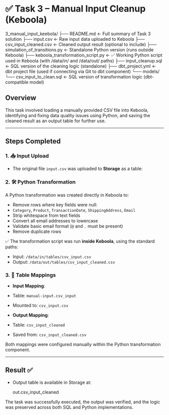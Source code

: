 # ✅ Task 3 – Manual Input Cleanup (Keboola)

3_manual_input_keebola/
├── README.md                          ← Full summary of Task 3 solution
├── input.csv                          ← Raw input data uploaded to Keboola
├── csv_input_cleaned.csv              ← Cleaned output result (optional to include)
├── simulation_of_transitions.py       ← Standalone Python version (runs outside Keboola)
├── keboola_transformation_script.py   ← ✅ Working Python script used in Keboola (with /data/in/ and /data/out/ paths)
├── input_cleanup.sql                  ← SQL version of the cleaning logic (standalone)
├── dbt_project.yml                    ← dbt project file (used if connecting via Git to dbt component)
└── models/
    └── csv_input_to_clean.sql         ← SQL version of transformation logic (dbt-compatible model)


## Overview

This task involved loading a manually provided CSV file into Keboola, identifying and fixing data quality issues using Python, and saving the cleaned result as an output table for further use.

---

## Steps Completed

### 1. 📥 Input Upload

- The original file `input.csv` was uploaded to **Storage** as a table:

### 2. 🛠 Python Transformation

A Python transformation was created directly in Keboola to:
- Remove rows where key fields were null:
- `Category`, `Product`, `TransactionDate`, `ShippingAddress`, `Email`
- Strip whitespace from text fields
- Convert all email addresses to lowercase
- Validate basic email format (`@` and `.` must be present)
- Remove duplicate rows

✅ The transformation script was run **inside Keboola**, using the standard paths:
- Input: `/data/in/tables/csv_input.csv`
- Output: `/data/out/tables/csv_input_cleaned.csv`

### 3. 🔁 Table Mappings

- **Input Mapping**:
- Table: `manual-input.csv_input`
- Mounted to: `csv_input.csv`

- **Output Mapping**:
- Table: `csv_input_cleaned`
- Saved from: `csv_input_cleaned.csv`

Both mappings were configured manually within the Python transformation component.

---

## Result ✅

- Output table is available in Storage at:

	out.csv_input_cleaned

The task was successfully executed, the output was verified, and the logic was preserved across both SQL and Python implementations.


